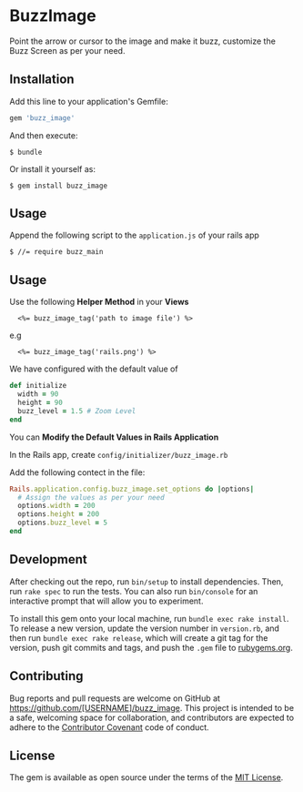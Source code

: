 # BuzzImage
Point the arrow or cursor to the image and make it buzz, customize the Buzz Screen as per your need.

## Installation

Add this line to your application's Gemfile:

```ruby
gem 'buzz_image'
```

And then execute:

    $ bundle

Or install it yourself as:

    $ gem install buzz_image

## Usage

Append the following script to the `application.js` of your rails app

    $ //= require buzz_main

## Usage

Use the following **Helper Method** in your **Views**

```
  <%= buzz_image_tag('path to image file') %>
```

e.g

```
  <%= buzz_image_tag('rails.png') %>
```

We have configured with the default value of

```ruby
def initialize
  width = 90
  height = 90
  buzz_level = 1.5 # Zoom Level
end
```

You can **Modify the Default Values in Rails Application**

In the Rails app, create `config/initializer/buzz_image.rb`

Add the following contect in the file:

```ruby
Rails.application.config.buzz_image.set_options do |options|
  # Assign the values as per your need
  options.width = 200
  options.height = 200
  options.buzz_level = 5
end

```
## Development

After checking out the repo, run `bin/setup` to install dependencies. Then, run `rake spec` to run the tests. You can also run `bin/console` for an interactive prompt that will allow you to experiment.

To install this gem onto your local machine, run `bundle exec rake install`. To release a new version, update the version number in `version.rb`, and then run `bundle exec rake release`, which will create a git tag for the version, push git commits and tags, and push the `.gem` file to [rubygems.org](https://rubygems.org).

## Contributing

Bug reports and pull requests are welcome on GitHub at https://github.com/[USERNAME]/buzz_image. This project is intended to be a safe, welcoming space for collaboration, and contributors are expected to adhere to the [Contributor Covenant](http://contributor-covenant.org) code of conduct.


## License

The gem is available as open source under the terms of the [MIT License](http://opensource.org/licenses/MIT).

